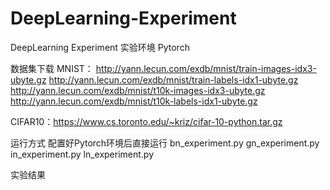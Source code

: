 # DeepLearning-Experiment
DeepLearning Experiment
实验环境
Pytorch

数据集下载
MNIST：
http://yann.lecun.com/exdb/mnist/train-images-idx3-ubyte.gz
http://yann.lecun.com/exdb/mnist/train-labels-idx1-ubyte.gz
http://yann.lecun.com/exdb/mnist/t10k-images-idx3-ubyte.gz
http://yann.lecun.com/exdb/mnist/t10k-labels-idx1-ubyte.gz

CIFAR10：https://www.cs.toronto.edu/~kriz/cifar-10-python.tar.gz

运行方式
配置好Pytorch环境后直接运行
bn_experiment.py
gn_experiment.py
in_experiment.py
ln_experiment.py

实验结果

